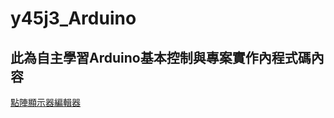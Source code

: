 # y45j3_Arduino
## 此為自主學習Arduino基本控制與專案實作內程式碼內容
[點陣顯示器編輯器](https://xantorohara.github.io/led-matrix-editor/#66442c181e0c0606|42462c5a3e0c0606|4066184d3e0c0606|4063140d261e0303|47645c2d1e060303)